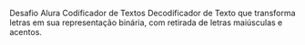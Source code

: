 Desafio Alura Codificador de Textos Decodificador de Texto que transforma letras em sua representação binária, com retirada de letras maiúsculas e acentos.
